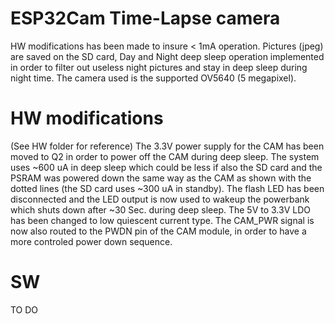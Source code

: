 # ESP32Cam Time-Lapse camera
HW modifications has been made to insure < 1mA operation. Pictures (jpeg) are saved on the SD card, Day and Night deep sleep operation implemented in order to filter out useless
night pictures and stay in deep sleep during night time. The camera used is the supported OV5640 (5 megapixel).
# HW modifications
(See HW folder for reference) The 3.3V power supply for the CAM has been moved to Q2 in order to power off the CAM during deep sleep. The system uses ~600 uA in deep sleep which
could be less if also the SD card and the PSRAM was powered down the same way as the CAM as shown with the dotted lines (the SD card uses ~300 uA in standby). The flash LED has
been disconnected and the LED output is now used to wakeup the powerbank which shuts down after ~30 Sec. during deep sleep. The 5V to 3.3V LDO has been changed to low quiescent
current type. The CAM_PWR signal is now also routed to the PWDN pin of the CAM module, in order to have a more controled power down sequence.
# SW
TO DO
